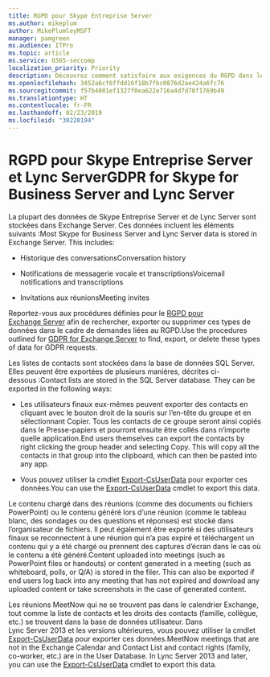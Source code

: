 ```yaml
---
title: RGPD pour Skype Entreprise Server
ms.author: mikeplum
author: MikePlumleyMSFT
manager: pamgreen
ms.audience: ITPro
ms.topic: article
ms.service: O365-seccomp
localization_priority: Priority
description: Découvrez comment satisfaire aux exigences du RGPD dans les environnements locaux Skype Entreprise Server et Lync Server.
ms.openlocfilehash: 3452a6cf6ffdd16f18b7fbc0876d2ae424a6fc76
ms.sourcegitcommit: f57b4001ef1327f0ea622e716a4d7d78f1769b49
ms.translationtype: HT
ms.contentlocale: fr-FR
ms.lasthandoff: 02/23/2019
ms.locfileid: "30220194"
---
```

# <a name="gdpr-for-skype-for-business-server-and-lync-server"></a><span data-ttu-id="44bd4-103">RGPD pour Skype Entreprise Server et Lync Server</span><span class="sxs-lookup"><span data-stu-id="44bd4-103">GDPR for Skype for Business Server and Lync Server</span></span>

<span data-ttu-id="44bd4-p101">La plupart des données de Skype Entreprise Server et de Lync Server sont stockées dans Exchange Server. Ces données incluent les éléments suivants :</span><span class="sxs-lookup"><span data-stu-id="44bd4-p101">Most Skype for Business Server and Lync Server data is stored in Exchange Server. This includes:</span></span>

-   <span data-ttu-id="44bd4-106">Historique des conversations</span><span class="sxs-lookup"><span data-stu-id="44bd4-106">Conversation history</span></span>

-   <span data-ttu-id="44bd4-107">Notifications de messagerie vocale et transcriptions</span><span class="sxs-lookup"><span data-stu-id="44bd4-107">Voicemail notifications and transcriptions</span></span>

-   <span data-ttu-id="44bd4-108">Invitations aux réunions</span><span class="sxs-lookup"><span data-stu-id="44bd4-108">Meeting invites</span></span>

<span data-ttu-id="44bd4-109">Reportez-vous aux procédures définies pour le [RGPD pour Exchange Server](gdpr-for-exchange-server.md) afin de rechercher, exporter ou supprimer ces types de données dans le cadre de demandes liées au RGPD.</span><span class="sxs-lookup"><span data-stu-id="44bd4-109">Use the procedures outlined for [GDPR for Exchange Server](gdpr-for-exchange-server.md) to find, export, or delete these types of data for GDPR requests.</span></span>

<span data-ttu-id="44bd4-p102">Les listes de contacts sont stockées dans la base de données SQL Server. Elles peuvent être exportées de plusieurs manières, décrites ci-dessous :</span><span class="sxs-lookup"><span data-stu-id="44bd4-p102">Contact lists are stored in the SQL Server database. They can be exported in the following ways:</span></span>

-   <span data-ttu-id="44bd4-p103">Les utilisateurs finaux eux-mêmes peuvent exporter des contacts en cliquant avec le bouton droit de la souris sur l’en-tête du groupe et en sélectionnant Copier. Tous les contacts de ce groupe seront ainsi copiés dans le Presse-papiers et pourront ensuite être collés dans n’importe quelle application.</span><span class="sxs-lookup"><span data-stu-id="44bd4-p103">End users themselves can export the contacts by right clicking the group header and selecting Copy. This will copy all the contacts in that group into the clipboard, which can then be pasted into any app.</span></span>

-   <span data-ttu-id="44bd4-114">Vous pouvez utiliser la cmdlet [Export-CsUserData](https://docs.microsoft.com/fr-FR/powershell/module/skype/export-csuserdata) pour exporter ces données.</span><span class="sxs-lookup"><span data-stu-id="44bd4-114">You can use the [Export-CsUserData](https://docs.microsoft.com/fr-FR/powershell/module/skype/export-csuserdata) cmdlet to export this data.</span></span>

<span data-ttu-id="44bd4-p104">Le contenu chargé dans des réunions (comme des documents ou fichiers PowerPoint) ou le contenu généré lors d’une réunion (comme le tableau blanc, des sondages ou des questions et réponses) est stocké dans l’organisateur de fichiers. Il peut également être exporté si des utilisateurs finaux se reconnectent à une réunion qui n’a pas expiré et téléchargent un contenu qui y a été chargé ou prennent des captures d’écran dans le cas où le contenu a été généré.</span><span class="sxs-lookup"><span data-stu-id="44bd4-p104">Content uploaded into meetings (such as PowerPoint files or handouts) or content generated in a meeting (such as whiteboard, polls, or Q/A) is stored in the filer. This can also be exported if end users log back into any meeting that has not expired and download any uploaded content or take screenshots in the case of generated content.</span></span>

<span data-ttu-id="44bd4-p105">Les réunions MeetNow qui ne se trouvent pas dans le calendrier Exchange, tout comme la liste de contacts et les droits des contacts (famille, collègue, etc.) se trouvent dans la base de données utilisateur. Dans Lync Server 2013 et les versions ultérieures, vous pouvez utiliser la cmdlet [Export-CsUserData](https://docs.microsoft.com/fr-FR/powershell/module/skype/export-csuserdata) pour exporter ces données.</span><span class="sxs-lookup"><span data-stu-id="44bd4-p105">MeetNow meetings that are not in the Exchange Calendar and Contact List and contact rights (family, co-worker, etc.) are in the User Database. In Lync Server 2013 and later, you can use the [Export-CsUserData](https://docs.microsoft.com/fr-FR/powershell/module/skype/export-csuserdata) cmdlet to export this data.</span></span>
